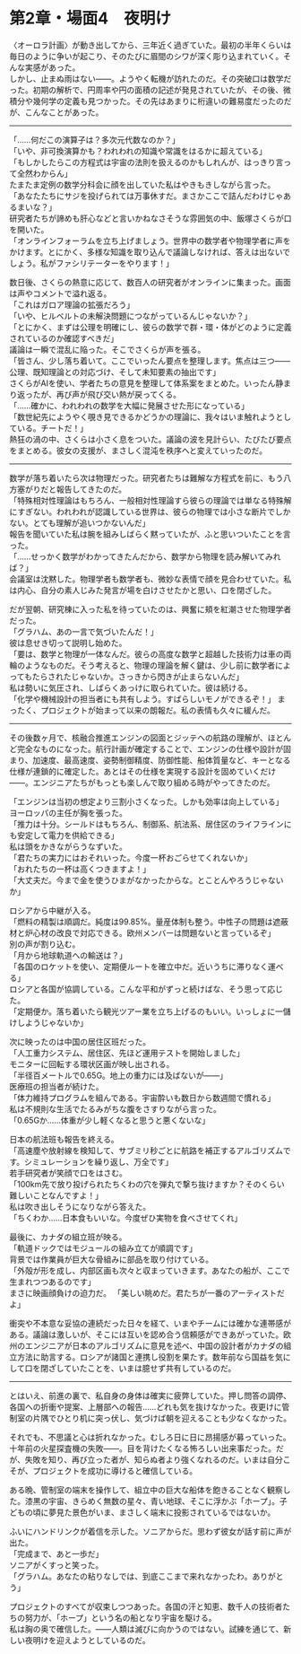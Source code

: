# 第2章・場面4　夜明け

〈オーロラ計画〉が動き出してから、三年近く過ぎていた。最初の半年くらいは毎日のように争いが起こり、そのたびに眉間のシワが深く彫り込まれていく。そんな実感があった。  
しかし、止まぬ雨はない――。ようやく転機が訪れたのだ。その突破口は数学だった。初期の解析で、円周率や円の面積の記述が発見されていたが、その後、微積分や幾何学の定義も見つかった。その先はあまりに桁違いの難易度だったのだが、こんなことがあった。

---

「……何だこの演算子は？多次元代数なのか？」  
「いや、非可換演算かも？われわれの知識や常識をはるかに超えている」  
「もしかしたらこの方程式は宇宙の法則を扱えるのかもしれんが、はっきり言って全然わからん」  
たまたま定例の数学分科会に顔を出していた私はやきもきしながら言った。  
「あなたたちにサジを投げられては万事休すだ。まさかここで詰んだわけじゃあるまいな？」  
研究者たちが諦めも肝心などと言いかねなさそうな雰囲気の中、飯塚さくらが口を開いた。  
「オンラインフォーラムを立ち上げましょう。世界中の数学者や物理学者に声をかけます。とにかく、多様な知識を取り込んで議論しなければ、答えは出ないでしょう。私がファシリテーターをやります！」  

数日後、さくらの熱意に応じて、数百人の研究者がオンラインに集まった。画面は声やコメントで溢れ返る。  
「これはガロア理論の拡張だろう」  
「いや、ヒルベルトの未解決問題につながっているんじゃないか？」  
「とにかく、まずは公理を明確にし、彼らの数学で群・環・体がどのように定義されているのか確認すべきだ」  
議論は一瞬で混乱に陥った。そこでさくらが声を張る。  
「皆さん、少し落ち着いて。ここでいったん要点を整理します。焦点は三つ――公理、既知理論との対応づけ、そして未知要素の抽出です」  
さくらがAIを使い、学者たちの意見を整理して体系案をまとめた。いったん静まり返ったが、再び声が飛び交い熱が戻ってくる。  
「……確かに、われわれの数学を大幅に発展させた形になっている」  
「数世紀先にようやく覗き見できるかどうかの理論に、我々はいま触れようとしている。チートだ！」  
熱狂の渦の中、さくらは小さく息をついた。議論の波を見計らい、たびたび要点をまとめる。彼女の支援が、まさしく混沌を秩序へと変えていったのだ。

---

数学が落ち着いたら次は物理だった。研究者たちは難解な方程式を前に、もう八方塞がりだと報告してきたのだ。  
「特殊相対性理論はもちろん、一般相対性理論すら彼らの理論では単なる特殊解にすぎない。われわれが認識している世界は、彼らの物理では小さな断片でしかない。とても理解が追いつかないんだ」  
報告を聞いていた私は腕を組みしばらく黙っていたが、ふと思いついたことを言った。  
「……せっかく数学がわかってきたんだから、数学から物理を読み解いてみれば？」  
会議室は沈黙した。物理学者も数学者も、微妙な表情で顔を見合わせていた。私は内心、自分の素人じみた発言が場を白けさせたかと思い、口を閉ざした。  

だが翌朝、研究棟に入った私を待っていたのは、興奮に頬を紅潮させた物理学者だった。  
「グラハム、あの一言で気づいたんだ！」  
彼は息せき切って説明し始めた。  
「要は、数学と物理が一体なんだ。彼らの高度な数学と超越した技術力は車の両輪のようなものだ。そう考えると、物理の理論を解く鍵は、少し前に数学者によってもたらされたじゃないか。さっきから閃きが止まらないんだ」  
私は勢いに気圧され、しばらくあっけに取られていた。彼は続ける。  
「化学や機械設計の担当者にも共有しよう。すばらしいモノができるぞ！」
まったく、プロジェクトが始まって以来の朗報だ。私の表情も久々に緩んだ。

---

その後数ヶ月で、核融合推進エンジンの図面とジッテへの航路の理解が、ほとんど完全なものになった。航行計画が確定することで、エンジンの仕様や設計が固まり、加速度、最高速度、姿勢制御精度、防御性能、船体質量など、キーとなる仕様が連鎖的に確定した。あとはその仕様を実現する設計を固めていくだけ――。エンジニアたちがもっとも楽しんで取り組める時がやってきたのだ。

「エンジンは当初の想定より三割小さくなった。しかも効率は向上している」  
ヨーロッパの主任が胸を張った。  
「推力は十分。シールドはもちろん、制御系、航法系、居住区のライフラインにも安定して電力を供給できる」  
私は頭をかきながらうなずいた。  
「君たちの実力にはおそれいった。今度一杯おごらせてくれないか」  
「おれたちの一杯は高くつきますよ！」  
「大丈夫だ。今まで金を使うひまがなかったからな。とことんやろうじゃないか」  

ロシアから中継が入る。  
「燃料の精製は順調だ。純度は99.85%。量産体制も整う。中性子の問題は遮蔽材と炉心材の改良で対応できる。欧州メンバーは問題ないと言っているぞ」  
別の声が割り込む。  
「月から地球軌道への輸送は？」  
「各国のロケットを使い、定期便ルートを確立中だ。近いうちに滞りなく運べる」  
ロシアと各国が協調している。こんな平和がずっと続けばな、そう思って応じた。  
「定期便か。落ち着いたら観光ツアー業を立ち上げるのもいい。いっしょに一儲けしようじゃないか」

次に映ったのは中国の居住区班だった。  
「人工重力システム、居住区、先ほど運用テストを開始しました」  
モニターに回転する環状区画が映し出される。  
「半径百メートルで0.65G。地上の重力には及ばないが――」  
医療班の担当者が続けた。  
「体力維持プログラムを組んである。宇宙酔いも数日から数週間で慣れる」  
私は不規則な生活でたるみがちな腹をさすりながら言った。  
「0.65Gか……体重が少し軽くなると思うと悪くないな」

日本の航法班も報告を終える。  
「高速塵や放射線を検知して、サブミリ秒ごとに航路を補正するアルゴリズムです。シミュレーションを繰り返し、万全です」  
若手研究者が笑顔で口をはさむ。  
「100km先で放り投げられたちくわの穴を弾丸で撃ち抜けますか？そのくらい難しいことなんですよ！」  
私は吹き出しそうになりながら答えた。  
「ちくわか……日本食もいいな。今度ぜひ実物を食べさせてくれ」

最後に、カナダの組立班が映る。  
「軌道ドックではモジュールの組み立てが順調です」  
背景では作業員が巨大な骨組みに部品を取り付けている。  
「外殻が形を成し、内部区画も次々と収まっていきます。あなたの船が、ここで生まれつつあるのです」  
まさに映画顔負けの迫力だ。
「美しい眺めだ。君たちが一番のアーティストだよ」

衝突や不本意な妥協の連続だった日々を経て、いまやチームには確かな連帯感がある。議論は激しいが、そこには互いを認め合う信頼感ができあがっていた。欧州のエンジニアが日本のアルゴリズムに意見を述べ、中国の設計者がカナダの組立方法に助言する。ロシアが諸国と連携し役割を果たす。数年前なら国益を気にして口を閉ざしていたことを、いまは臆せず共有しているのだ。  

---

とはいえ、前進の裏で、私自身の身体は確実に疲弊していた。押し問答の調停、各国への折衝や提案、上層部への報告……どれも気を抜けなかった。夜更けに管制室の片隅でひとり机に突っ伏し、気づけば朝を迎えることも少なくなかった。

それでも、不思議と心は折れなかった。むしろ日に日に昂揚感が募っていった。十年前の火星探査機の失敗――。目を背けたくなる怖ろしい出来事だった。だが、失敗を知り、再び立った者が、知らぬ者より強くなれるのだ。いまは自分こそが、プロジェクトを成功に導けると確信している。

ある晩、管制室の端末を操作して、組立中の巨大な船体を飽きることなく観察した。漆黒の宇宙、きらめく無数の星々、青い地球、そこに浮かぶ「ホープ」。子どもの頃に夢見た景色がいま、まさしく端末に投影されているではないか。

ふいにハンドリンクが着信を示した。ソニアからだ。思わず彼女が話す前に声が出た。  
「完成まで、あと一歩だ」  
ソニアがくすっと笑った。  
「グラハム。あなたの粘りなしでは、到底ここまで来れなかったわ。ありがとう」

プロジェクトのすべてが収束しつつあった。各国の汗と知恵、数千人の技術者たちの努力が、「ホープ」という名の船となり宇宙を駆ける。  
私は胸の奥で確信した。――人類は滅びに向かうのではない。試練を通じて、新しい夜明けを迎えようとしているのだ。
